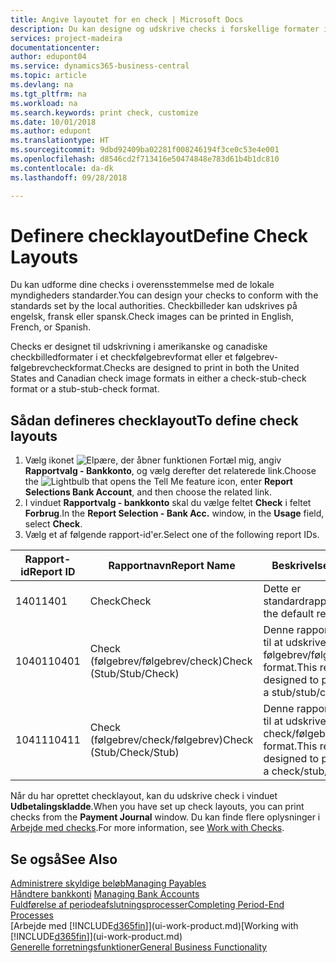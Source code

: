```yaml
---
title: Angive layoutet for en check | Microsoft Docs
description: Du kan designe og udskrive checks i forskellige formater i overensstemmelse med standarderne.
services: project-madeira
documentationcenter: 
author: edupont04
ms.service: dynamics365-business-central
ms.topic: article
ms.devlang: na
ms.tgt_pltfrm: na
ms.workload: na
ms.search.keywords: print check, customize
ms.date: 10/01/2018
ms.author: edupont
ms.translationtype: HT
ms.sourcegitcommit: 9dbd92409ba02281f008246194f3ce0c53e4e001
ms.openlocfilehash: d8546cd2f713416e50474848e783d61b4b1dc810
ms.contentlocale: da-dk
ms.lasthandoff: 09/28/2018

---
```

# <a name="define-check-layouts"></a><span data-ttu-id="07c51-103">Definere checklayout</span><span class="sxs-lookup"><span data-stu-id="07c51-103">Define Check Layouts</span></span>
<span data-ttu-id="07c51-104">Du kan udforme dine checks i overensstemmelse med de lokale myndigheders standarder.</span><span class="sxs-lookup"><span data-stu-id="07c51-104">You can design your checks to conform with the standards set by the local authorities.</span></span> <span data-ttu-id="07c51-105">Checkbilleder kan udskrives på engelsk, fransk eller spansk.</span><span class="sxs-lookup"><span data-stu-id="07c51-105">Check images can be printed in English, French, or Spanish.</span></span>

<span data-ttu-id="07c51-106">Checks er designet til udskrivning i amerikanske og canadiske checkbilledformater i et checkfølgebrevformat eller et følgebrev-følgebrevcheckformat.</span><span class="sxs-lookup"><span data-stu-id="07c51-106">Checks are designed to print in both the United States and Canadian check image formats in either a check-stub-check format or a stub-stub-check format.</span></span>

## <a name="to-define-check-layouts"></a><span data-ttu-id="07c51-107">Sådan defineres checklayout</span><span class="sxs-lookup"><span data-stu-id="07c51-107">To define check layouts</span></span>
1. <span data-ttu-id="07c51-108">Vælg ikonet ![Elpære, der åbner funktionen Fortæl mig](media/ui-search/search_small.png "Fortæl mig, hvad du vil foretage dig"), angiv **Rapportvalg - Bankkonto**, og vælg derefter det relaterede link.</span><span class="sxs-lookup"><span data-stu-id="07c51-108">Choose the ![Lightbulb that opens the Tell Me feature](media/ui-search/search_small.png "Tell me what you want to do") icon, enter **Report Selections Bank Account**, and then choose the related link.</span></span>
2. <span data-ttu-id="07c51-109">I vinduet **Rapportvalg - bankkonto** skal du vælge feltet **Check** i feltet **Forbrug**.</span><span class="sxs-lookup"><span data-stu-id="07c51-109">In the **Report Selection - Bank Acc.** window, in the **Usage** field, select **Check**.</span></span>
3. <span data-ttu-id="07c51-110">Vælg et af følgende rapport-id'er.</span><span class="sxs-lookup"><span data-stu-id="07c51-110">Select one of the following report IDs.</span></span>

| <span data-ttu-id="07c51-111">Rapport-id</span><span class="sxs-lookup"><span data-stu-id="07c51-111">Report ID</span></span> | <span data-ttu-id="07c51-112">Rapportnavn</span><span class="sxs-lookup"><span data-stu-id="07c51-112">Report Name</span></span> | <span data-ttu-id="07c51-113">Beskrivelse</span><span class="sxs-lookup"><span data-stu-id="07c51-113">Description</span></span> |
| --- | --- | --- |
| <span data-ttu-id="07c51-114">1401</span><span class="sxs-lookup"><span data-stu-id="07c51-114">1401</span></span> |<span data-ttu-id="07c51-115">Check</span><span class="sxs-lookup"><span data-stu-id="07c51-115">Check</span></span> |<span data-ttu-id="07c51-116">Dette er standardrapporten.</span><span class="sxs-lookup"><span data-stu-id="07c51-116">This is the default report.</span></span> |
| <span data-ttu-id="07c51-117">10401</span><span class="sxs-lookup"><span data-stu-id="07c51-117">10401</span></span> |<span data-ttu-id="07c51-118">Check (følgebrev/følgebrev/check)</span><span class="sxs-lookup"><span data-stu-id="07c51-118">Check (Stub/Stub/Check)</span></span> |<span data-ttu-id="07c51-119">Denne rapport er designet til at udskrive check i et følgebrev/følgebrev/check-format.</span><span class="sxs-lookup"><span data-stu-id="07c51-119">This report is designed to print checks in a stub/stub/check format.</span></span> |
| <span data-ttu-id="07c51-120">10411</span><span class="sxs-lookup"><span data-stu-id="07c51-120">10411</span></span> |<span data-ttu-id="07c51-121">Check (følgebrev/check/følgebrev)</span><span class="sxs-lookup"><span data-stu-id="07c51-121">Check (Stub/Check/Stub)</span></span> |<span data-ttu-id="07c51-122">Denne rapport er designet til at udskrive check i et check/følgebrev/check-format.</span><span class="sxs-lookup"><span data-stu-id="07c51-122">This report is designed to print checks in a check/stub/check format.</span></span> |

<span data-ttu-id="07c51-123">Når du har oprettet checklayout, kan du udskrive check i vinduet **Udbetalingskladde**.</span><span class="sxs-lookup"><span data-stu-id="07c51-123">When you have set up check layouts, you can print checks from the **Payment Journal** window.</span></span> <span data-ttu-id="07c51-124">Du kan finde flere oplysninger i [Arbejde med checks](payables-how-work-checks.md).</span><span class="sxs-lookup"><span data-stu-id="07c51-124">For more information, see [Work with Checks](payables-how-work-checks.md).</span></span>

## <a name="see-also"></a><span data-ttu-id="07c51-125">Se også</span><span class="sxs-lookup"><span data-stu-id="07c51-125">See Also</span></span>
[<span data-ttu-id="07c51-126">Administrere skyldige beløb</span><span class="sxs-lookup"><span data-stu-id="07c51-126">Managing Payables</span></span>](payables-manage-payables.md)  
<span data-ttu-id="07c51-127">[Håndtere bankkonti](bank-manage-bank-accounts.md) </span><span class="sxs-lookup"><span data-stu-id="07c51-127">[Managing Bank Accounts](bank-manage-bank-accounts.md) </span></span>  
[<span data-ttu-id="07c51-128">Fuldførelse af periodeafslutningsprocesser</span><span class="sxs-lookup"><span data-stu-id="07c51-128">Completing Period-End Processes</span></span>](year-how-complete-period-end-processes.md)  
<span data-ttu-id="07c51-129">[Arbejde med [!INCLUDE[d365fin](includes/d365fin_md.md)]](ui-work-product.md)</span><span class="sxs-lookup"><span data-stu-id="07c51-129">[Working with [!INCLUDE[d365fin](includes/d365fin_md.md)]](ui-work-product.md)</span></span>  
[<span data-ttu-id="07c51-130">Generelle forretningsfunktioner</span><span class="sxs-lookup"><span data-stu-id="07c51-130">General Business Functionality</span></span>](ui-across-business-areas.md)

